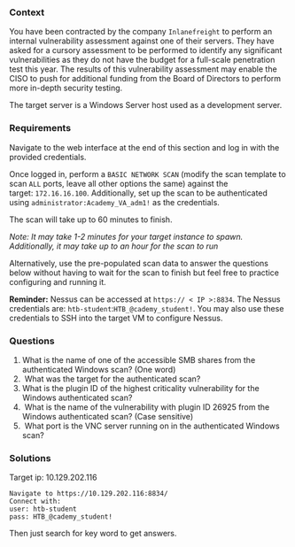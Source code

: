 ### Context
You have been contracted by the company `Inlanefreight` to perform an internal vulnerability assessment against one of their servers. They have asked for a cursory assessment to be performed to identify any significant vulnerabilities as they do not have the budget for a full-scale penetration test this year. The results of this vulnerability assessment may enable the CISO to push for additional funding from the Board of Directors to perform more in-depth security testing.

The target server is a Windows Server host used as a development server.

### Requirements
Navigate to the web interface at the end of this section and log in with the provided credentials.

Once logged in, perform a `BASIC NETWORK SCAN` (modify the scan template to scan `ALL` ports, leave all other options the same) against the target: `172.16.16.100`. Additionally, set up the scan to be authenticated using `administrator:Academy_VA_adm1!` as the credentials.

The scan will take up to 60 minutes to finish.

_Note: It may take 1-2 minutes for your target instance to spawn. Additionally, it may take up to an hour for the scan to run_

Alternatively, use the pre-populated scan data to answer the questions below without having to wait for the scan to finish but feel free to practice configuring and running it.

**Reminder:** Nessus can be accessed at `https:// < IP >:8834`. The Nessus credentials are: `htb-student`:`HTB_@cademy_student!`. You may also use these credentials to SSH into the target VM to configure Nessus.

### Questions
1. What is the name of one of the accessible SMB shares from the authenticated Windows scan? (One word)
2.  What was the target for the authenticated scan?
3. What is the plugin ID of the highest criticality vulnerability for the Windows authenticated scan?
4.  What is the name of the vulnerability with plugin ID 26925 from the Windows authenticated scan? (Case sensitive)
5.  What port is the VNC server running on in the authenticated Windows scan?

### Solutions
Target ip: 10.129.202.116
```shell
Navigate to https://10.129.202.116:8834/
Connect with:
user: htb-student
pass: HTB_@cademy_student!
```

Then just search for key word to get answers.